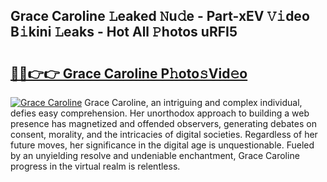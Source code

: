 ## Grace Caroline 𝙻eaked 𝙽u𝚍e - Part-xEV 𝚅𝚒deo B𝚒kini 𝙻eaks - Hot All 𝙿hotos uRFI5

# <h2><a href="http://ld1fx0.urlbe.top/?page=Grace+Caroline">🔗🔗👉👉 Grace Caroline P𝚑oto𝚜Vid𝚎o</a></h2>

[![Grace Caroline](https://i.imgur.com/eBuTRDB.gif)](http://ld1fx0.urlbe.top/?page=Grace+Caroline)
Grace Caroline, an intriguing and complex individual, defies easy comprehension. Her unorthodox approach to building a web presence has magnetized and offended observers, generating debates on consent, morality, and the intricacies of digital societies. Regardless of her future moves, her significance in the digital age is unquestionable. Fueled by an unyielding resolve and undeniable enchantment, Grace Caroline progress in the virtual realm is relentless.
